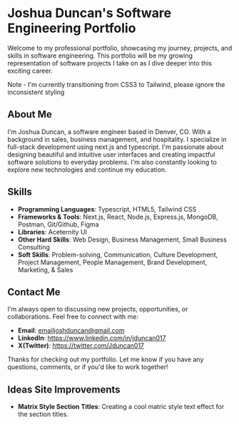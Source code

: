 # Joshua Duncan's Software Engineering Portfolio

Welcome to my professional portfolio, showcasing my journey, projects, and skills in software engineering. This portfolio will be my growing representation of software projects I take on as I dive deeper into this exciting career.

Note - I'm currently transitioning from CSS3 to Tailwind, please ignore the inconsistent styling

## About Me

I'm Joshua Duncan, a software engineer based in Denver, CO. With a background in sales, business management, and hospitality. I specialize in full-stack development using next.js and typescript. I'm passionate about designing beautiful and intuitive user interfaces and creating impactful software solutions to everyday problems. I'm also constantly looking to explore new technologies and continue my education.

## Skills

- **Programming Languages**: Typescript, HTML5, Tailwind CSS
- **Frameworks & Tools**: Next.js, React, Node.js, Express.js, MongoDB, Postman, Git/Github, Figma
- **Libraries**: Aceternity UI
- **Other Hard Skills**: Web Design, Business Management, Small Business Consulting
- **Soft Skills**: Problem-solving, Communication, Culture Development, Project Management, People Management, Brand Development, Marketing, & Sales

## Contact Me

I'm always open to discussing new projects, opportunities, or collaborations. Feel free to connect with me:

- **Email**: emailjoshduncan@gmail.com
- **LinkedIn**: https://www.linkedin.com/in/jduncan017
- **X(Twitter)**: https://twitter.com/Jduncan017

Thanks for checking out my portfolio. Let me know if you have any questions, comments, or if you'd like to work together!

## Ideas Site Improvements

- **Matrix Style Section Titles**: Creating a cool matric style text effect for the section titles.
